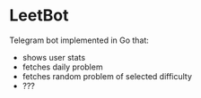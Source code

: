 # LeetBot
Telegram bot implemented in Go that:
- shows user stats
- fetches daily problem
- fetches random problem of selected difficulty
- ???
